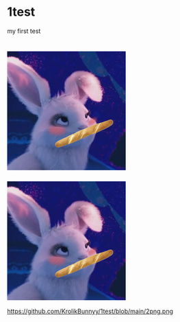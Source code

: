# 1test
my first test

<h1><img src="https://raw.githubusercontent.com/KrolikBunnyy/1test/main/2png.png" alt=""></img></h1>

<img src="https://raw.githubusercontent.com/KrolikBunnyy/1test/main/2png.png" alt=""></img>



https://github.com/KrolikBunnyy/1test/blob/main/2png.png
